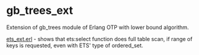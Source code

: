 gb_trees_ext
============

Extension of gb_trees module of Erlang OTP with lower bound algorithm.

[ets_ext.erl](../master/src/ets_ext.erl) - shows that ets:select function does full table scan,
if range of keys is requested, even with ETS' type of ordered_set.
